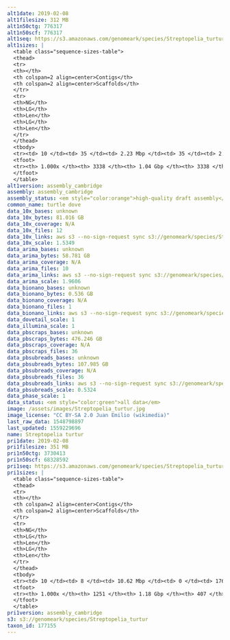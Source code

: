 ```yaml
---
alt1date: 2019-02-08
alt1filesize: 312 MB
alt1n50ctg: 776317
alt1n50scf: 776317
alt1seq: https://s3.amazonaws.com/genomeark/species/Streptopelia_turtur/bStrTur1/assembly_cambridge/bStrTur1.alt.asm.20190208.fasta.gz
alt1sizes: |
  <table class="sequence-sizes-table">
  <thead>
  <tr>
  <th></th>
  <th colspan=2 align=center>Contigs</th>
  <th colspan=2 align=center>Scaffolds</th>
  </tr>
  <tr>
  <th>NG</th>
  <th>LG</th>
  <th>Len</th>
  <th>LG</th>
  <th>Len</th>
  </tr>
  </thead>
  <tbody>
  <tr><td> 10 </td><td> 35 </td><td> 2.23 Mbp </td><td> 35 </td><td> 2.23 Mbp </td></tr>  <tr><td> 20 </td><td> 89 </td><td> 1.68 Mbp </td><td> 89 </td><td> 1.68 Mbp </td></tr>  <tr><td> 30 </td><td> 159 </td><td> 1.29 Mbp </td><td> 159 </td><td> 1.29 Mbp </td></tr>  <tr><td> 40 </td><td> 250 </td><td> 1.01 Mbp </td><td> 250 </td><td> 1.01 Mbp </td></tr>  <tr style="background-color:#cccccc;"><td> 50 </td><td> 368 </td><td> 0.78 Mbp </td><td> 368 </td><td> 0.78 Mbp </td></tr>  <tr><td> 60 </td><td> 523 </td><td> 0.58 Mbp </td><td> 523 </td><td> 0.58 Mbp </td></tr>  <tr><td> 70 </td><td> 736 </td><td> 0.41 Mbp </td><td> 736 </td><td> 0.41 Mbp </td></tr>  <tr><td> 80 </td><td> 1054 </td><td> 0.26 Mbp </td><td> 1054 </td><td> 0.26 Mbp </td></tr>  <tr><td> 90 </td><td> 1634 </td><td> 0.13 Mbp </td><td> 1634 </td><td> 0.13 Mbp </td></tr>  <tr><td> 100 </td><td> 3337 </td><td> 1  bp </td><td> 3337 </td><td> 1  bp </td></tr>  </tbody>
  <tfoot>
  <tr><th> 1.000x </th><th> 3338 </th><th> 1.04 Gbp </th><th> 3338 </th><th> 1.04 Gbp </th></tr>
  </tfoot>
  </table>
alt1version: assembly_cambridge
assembly: assembly_cambridge
assembly_status: <em style="color:orange">high-quality draft assembly</em>
common_name: turtle dove
data_10x_bases: unknown
data_10x_bytes: 81.016 GB
data_10x_coverage: N/A
data_10x_files: 12
data_10x_links: aws s3 --no-sign-request sync s3://genomeark/species/Streptopelia_turtur/bStrTur1/genomic_data/10x/ .<br>
data_10x_scale: 1.5349
data_arima_bases: unknown
data_arima_bytes: 58.781 GB
data_arima_coverage: N/A
data_arima_files: 10
data_arima_links: aws s3 --no-sign-request sync s3://genomeark/species/Streptopelia_turtur/bStrTur1/genomic_data/arima/ .<br>
data_arima_scale: 1.9606
data_bionano_bases: unknown
data_bionano_bytes: 0.536 GB
data_bionano_coverage: N/A
data_bionano_files: 1
data_bionano_links: aws s3 --no-sign-request sync s3://genomeark/species/Streptopelia_turtur/bStrTur1/genomic_data/bionano/ .<br>
data_dovetail_scale: 1
data_illumina_scale: 1
data_pbscraps_bases: unknown
data_pbscraps_bytes: 476.246 GB
data_pbscraps_coverage: N/A
data_pbscraps_files: 36
data_pbsubreads_bases: unknown
data_pbsubreads_bytes: 107.985 GB
data_pbsubreads_coverage: N/A
data_pbsubreads_files: 36
data_pbsubreads_links: aws s3 --no-sign-request sync s3://genomeark/species/Streptopelia_turtur/bStrTur1/genomic_data/pacbio/ . --exclude "*scraps.bam*"<br>
data_pbsubreads_scale: 0.5324
data_phase_scale: 1
data_status: <em style="color:green">all data</em>
image: /assets/images/Streptopelia_turtur.jpg
image_license: "CC BY-SA 2.0 Juan Emilio (wikimedia)"
last_raw_data: 1548798897
last_updated: 1559229696
name: Streptopelia turtur
pri1date: 2019-02-08
pri1filesize: 351 MB
pri1n50ctg: 3730413
pri1n50scf: 68328592
pri1seq: https://s3.amazonaws.com/genomeark/species/Streptopelia_turtur/bStrTur1/assembly_cambridge/bStrTur1.pri.asm.20190208.fasta.gz
pri1sizes: |
  <table class="sequence-sizes-table">
  <thead>
  <tr>
  <th></th>
  <th colspan=2 align=center>Contigs</th>
  <th colspan=2 align=center>Scaffolds</th>
  </tr>
  <tr>
  <th>NG</th>
  <th>LG</th>
  <th>Len</th>
  <th>LG</th>
  <th>Len</th>
  </tr>
  </thead>
  <tbody>
  <tr><td> 10 </td><td> 8 </td><td> 10.62 Mbp </td><td> 0 </td><td> 176.72 Mbp </td></tr>  <tr><td> 20 </td><td> 21 </td><td> 7.85 Mbp </td><td> 1 </td><td> 168.56 Mbp </td></tr>  <tr><td> 30 </td><td> 38 </td><td> 6.16 Mbp </td><td> 2 </td><td> 113.51 Mbp </td></tr>  <tr><td> 40 </td><td> 60 </td><td> 4.72 Mbp </td><td> 3 </td><td> 80.15 Mbp </td></tr>  <tr style="background-color:#cccccc;"><td> 50 </td><td> 88 </td><td style="background-color:#88ff88;"> 3.73 Mbp </td><td> 4 </td><td style="background-color:#88ff88;"> 68.33 Mbp </td></tr>  <tr><td> 60 </td><td> 122 </td><td> 2.96 Mbp </td><td> 7 </td><td> 35.72 Mbp </td></tr>  <tr><td> 70 </td><td> 169 </td><td> 2.10 Mbp </td><td> 11 </td><td> 22.46 Mbp </td></tr>  <tr><td> 80 </td><td> 242 </td><td> 1.21 Mbp </td><td> 18 </td><td> 11.78 Mbp </td></tr>  <tr><td> 90 </td><td> 399 </td><td> 0.48 Mbp </td><td> 32 </td><td> 4.82 Mbp </td></tr>  <tr><td> 100 </td><td> 1250 </td><td> 222  bp </td><td> 406 </td><td> 5.49 Kbp </td></tr>  </tbody>
  <tfoot>
  <tr><th> 1.000x </th><th> 1251 </th><th> 1.18 Gbp </th><th> 407 </th><th> 1.18 Gbp </th></tr>
  </tfoot>
  </table>
pri1version: assembly_cambridge
s3: s3://genomeark/species/Streptopelia_turtur
taxon_id: 177155
---
```

